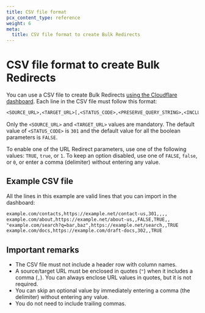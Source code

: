 ```yaml
---
title: CSV file format
pcx_content_type: reference
weight: 6
meta:
  title: CSV file format to create Bulk Redirects
---
```


# CSV file format to create Bulk Redirects

You can use a CSV file to create Bulk Redirects [using the Cloudflare dashboard](/rules/url-forwarding/bulk-redirects/create-dashboard/). Each line in the CSV file must follow this format:

```txt
<SOURCE_URL>,<TARGET_URL>[,<STATUS_CODE>,<PRESERVE_QUERY_STRING>,<INCLUDE_SUBDOMAINS>,<SUBPATH_MATCHING>,<PRESERVE_PATH_SUFFIX>]
```

Only the `<SOURCE_URL>` and `<TARGET_URL>` values are mandatory. The default value of `<STATUS_CODE>` is `301` and the default value for all the boolean parameters is `FALSE`.

To enable one of the URL Redirect parameters, use one of the following values: `TRUE`, `true`, or `1`. To keep an option disabled, use one of `FALSE`, `false`, or `0`, or enter a comma (delimiter) without entering any value.

## Example CSV file

All the lines in this example are valid lines that you can import in the dashboard:

```txt
example.com/contacts,https://example.net/contact-us,301,,,,
example.com/about,https://example.net/about-us,,FALSE,TRUE,,
"example.com/search?q=bar,baz",https://example.net/search,,TRUE
example.com/docs,https://example.com/draft-docs,302,,TRUE
```

## Important remarks

- The CSV file must not include a header row with column names.
- A source/target URL must be enclosed in quotes (`"`) when it includes a comma (`,`). You can always enclose URL values in quotes, but it is not required.
- You can skip an optional value by immediately entering a comma (the delimiter) without entering any value.
- You do not need to include trailing commas.

